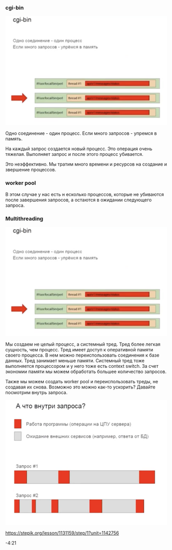 ### cgi-bin

![cgi-bin](images/cgi-bin.png)

Одно соединение - один процесс. Если много запросов - упремся в память.

На каждый запрос создается новый процесс. Это операция очень тяжелая. Выполняет запрос и после этого процесс убивается.

Это неэффективно. Мы тратим много времени и ресурсов на создание и звершение процессов.

### worker pool

В этом случае у нас есть н есколько процессов, которые не убиваются после завершения запросов, а остаются в ожидании следующего запроса.

### Multithreading

![multithreading](images/multithreading.png)

Мы создаем не целый процесс, а системный тред. Тред более легкая сущность, чем процесс. Тред имеет доступ к оперативной памяти своего процесса. В нем можно переиспользовать соединения к базе данных. Тред занимает меньше памяти. Системный тред тоже выполняется процессором и у него тоже есть context switch. За счет экономии памяти мы можем обработать большее количество запросов.

Также мы можем создать worker pool и переиспользовать треды, не создавая их снова. Возможно это можно как-то ускорить? Давайте посмотрим внутрь запроса.

![request](images/request.png)

https://stepik.org/lesson/1131159/step/1?unit=1142756

-4:21